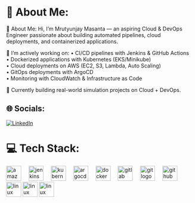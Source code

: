 # 💫 About Me:
💫 About Me:
Hi, I’m Mrutyunjay Masanta — an aspiring Cloud & DevOps Engineer passionate about building automated pipelines, cloud deployments, and containerized applications. 

🚀 I’m actively working on:
• CI/CD pipelines with Jenkins & GitHub Actions  
• Dockerized applications with Kubernetes (EKS/Minikube)  
• Cloud deployments on AWS (EC2, S3, Lambda, Auto Scaling)  
• GitOps deployments with ArgoCD  
• Monitoring with CloudWatch & Infrastructure as Code

🔎 Currently building real-world simulation projects on Cloud + DevOps.


## 🌐 Socials:
[![LinkedIn](https://img.shields.io/badge/LinkedIn-%230077B5.svg?logo=linkedin&logoColor=white)](https://www.linkedin.com/in/mrutyunjay-masanta/) 

# 💻 Tech Stack:
<div align="left">
  <img src="https://cdn.jsdelivr.net/gh/devicons/devicon/icons/amazonwebservices/amazonwebservices-plain-wordmark.svg" height="40" alt="amazonwebservices logo"  />
  <img width="12" />
  <img src="https://cdn.jsdelivr.net/gh/devicons/devicon/icons/jenkins/jenkins-original.svg" height="40" alt="jenkins logo"  />
  <img width="12" />
  <img src="https://cdn.jsdelivr.net/gh/devicons/devicon/icons/kubernetes/kubernetes-plain.svg" height="40" alt="kubernetes logo"  />
  <img width="12" />
  <img src="https://cdn.jsdelivr.net/gh/devicons/devicon/icons/argocd/argocd-original.svg" height="40" alt="argocd logo"  />
  <img width="12" />
  <img src="https://cdn.jsdelivr.net/gh/devicons/devicon/icons/docker/docker-original.svg" height="40" alt="docker logo"  />
  <img width="12" />
  <img src="https://cdn.jsdelivr.net/gh/devicons/devicon/icons/gitlab/gitlab-original.svg" height="40" alt="gitlab logo"  />
  <img width="12" />
  <img src="https://cdn.jsdelivr.net/gh/devicons/devicon/icons/git/git-original.svg" height="40" alt="git logo"  />
  <img width="12" />
  <img src="https://cdn.jsdelivr.net/gh/devicons/devicon/icons/github/github-original.svg" height="40" alt="github logo"  />
  <img width="12" />
  <img src="https://cdn.jsdelivr.net/gh/devicons/devicon/icons/linux/linux-original.svg" height="40" alt="linux logo"  />
  <img src="https://img.shields.io/badge/Apache%20Maven-C71A36?style=for-the-badge&logo=Apache%20Maven&logoColor=white" height="40" alt="linux logo"  />
  <img src="https://img.shields.io/badge/SonarQube-black?style=for-the-badge&logo=sonarqube&logoColor=4E9BCD" height="40" alt="linux logo"  />
  
</div>
